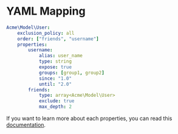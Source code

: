 # YAML Mapping

``` yaml
Acme\Model\User:
    exclusion_policy: all
    order: ["friends", "username"]
    properties:
        username:
            alias: user_name
            type: string
            expose: true
            groups: [group1, group2]
            since: "1.0"
            until: "2.0"
        friends:
            type: array<Acme\Model\User>
            exclude: true
            max_depth: 2
```

If you want to learn more about each properties, you can read this [documentation](/doc/mapping/mapping.md).
